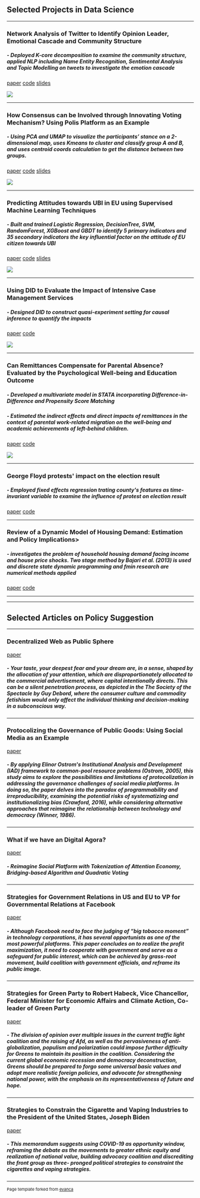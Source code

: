 ## Selected Projects in Data Science

---

### Network Analysis of Twitter to Identify Opinion Leader, Emotional Cascade and Community Structure

##### - Deployed K-core decomposition to examine the community structure, applied NLP including Name Entity Recognition, Sentimental Analysis and Topic Modelling on tweets to investigate the emotion cascade

[paper](/pdf/hkna_paper.pdf)
[code](https://github.com/Oliz888/hk2019protest_network_analysis/blob/main/2_Network_graph.ipynb)
[slides](/slides/How%20Revolution%20Spreads%20and%20Evolves%20on%20social%20media.pdf)

<img src="images/emotion_cascade.png?raw=true"/>

---

### How Consensus can be Involved through Innovating Voting Mechanism? Using Polis Platform as an Example

##### - Using PCA and UMAP to visualize the participants’ stance on a 2-dimensional map, uses Kmeans to cluster and classify group A and B, and uses centroid coords calculation to get the distance between two groups.


[paper](/pdf/Consensus%20Detection%20in%20Innovating%20voting%20process.pdf)
[code](https://github.com/Oliz888/Voting_Consensus_Detection/blob/main/voting_and_consensus.ipynb)
[slides](/slides/voting%20consensus%20slides.pdf)

<img src="images/umap_pca.png?raw=true"/>

---

### Predicting Attitudes towards UBI in EU using Supervised Machine Learning Techniques

##### - Built and trained Logistic Regression, DecisionTree, SVM, RandomForest, XGBoost and GBDT to identify 5 primary indicators and 35 secondary indicators the key influential factor on the attitude of EU citizen towards UBI

[paper](/pdf/UBI_paper.pdf)
[code](https://github.com/Oliz888/Predicting_UBI_Machine_Learning/blob/main/machine_learning.ipynb)
[slides](/slides/UBI_slides.pdf)

<img src="images/UBI.png?raw=true"/>

---

### Using DID to Evaluate the Impact of Intensive Case Management Services 

##### - Designed DID to construct quasi-experiment setting for causal inference to quantify the impacts

[paper](/pdf/DID_paper.pdf)
[code](https://github.com/Oliz888/Economics_and_Statistics/blob/main/Final%20Project_sz614.Rmd)

<img src="images/DID.png?raw=true"/>

---

### Can Remittances Compensate for Parental Absence? Evaluated by the Psychological Well-being and Education Outcome 

##### - Developed a multivariate model in STATA incorporating Difference-in-Difference and Propensity Score Matching
##### - Estimated the indirect effects and direct impacts of remittances in the context of parental work-related migration on the well-being and academic achievements of left-behind children.

[paper](/pdf/remmittance_paper.pdf)
[code](https://github.com/Oliz888/Economics_and_Statistics/blob/main/DT%20final%20dradt.Rmd)


<img src="images/remmittance.png?raw=true"/>

---

### George Floyd protests' impact on the election result

##### - Employed fixed effects regression trating county's features as time-invariant variable to examine the influence of protest on election result

[paper](/pdf/Georeg%20Floyd%20paper.pdf)
[code](https://github.com/Oliz888/Economics_and_Statistics/blob/main/DT%20final%20dradt.Rmd)

---

### Review of a Dynamic Model of Housing Demand: Estimation and Policy Implications>

##### - investigates the problem of household housing demand facing income and house price shocks. Two stage method by Bajari et al. (2013) is used and discrete state dynamic programming and fmin research are numerical methods applied

[paper](/pdf/Dynamic%20Model%20of%20Housing%20Demand.pdf)
[code](https://github.com/Oliz888/Economics_and_Statistics/tree/main/code_numerical)

---
---

## Selected Articles on Policy Suggestion

---

### Decentralized Web as Public Sphere

[paper](/pdf/Decentralized%20Web%20as%20a%20Public%20Sphere.pdf)

##### - Your taste, your deepest fear and your dream are, in a sense, shaped by the allocation of your attention, which are disproportionately allocated to the commercial advertisement, where capital intentionally directs. This can be a silent penetration process, as depicted in the The Society of the Spectacle by Guy Debord, where the consumer culture and commodity fetishism would only affect the individual thinking and decision-making in a subconscious way.

---

### Protocolizing the Governance of Public Goods: Using Social Media as an Example

[paper](/pdf/Protocolizing%20the%20Governance%20of%20Public%20Goods.pdf)

##### - By applying Elinor Ostrom's Institutional Analysis and Development (IAD) framework to common-pool resource problems (Ostrom, 2005), this study aims to explore the possibilities and limitations of protocolization in addressing the governance challenges of social media platforms. In doing so, the paper delves into the paradox of programmability and irreproducibility, examining the potential risks of systematizing and institutionalizing bias (Crawford, 2016), while considering alternative approaches that reimagine the relationship between technology and democracy (Winner, 1986).


---

### What if we have an Digital Agora? 

[paper](https://oliz0808eth.substack.com/p/what-if-we-have-an-digital-agora)

##### - Reimagine Social Platform with Tokenization of Attention Economy, Bridging-based Algorithm and Quadratic Voting

---

### Strategies for Government Relations in US and EU to VP for Governmental Relations at Facebook

[paper](/pdf/Strategies%20for%20Government%20Relations%20in%20US%20and%20EU.pdf)

##### - Although Facebook need to face the judging of “big tobacco moment” in technology corporations, it has several opportunists as one of the most powerful platforms. This paper concludes on to realize the profit maximization, it need to cooperate with government and serve as a safeguard for public interest, which can be achieved by grass-root movement, build coalition with government officials, and reframe its public image.

---

### Strategies for Green Party to Robert Habeck, Vice Chancellor, Federal Minister for Economic Affairs and Climate Action, Co-leader of Green Party

[paper](/pdf/Strategies%20for%20Green%20Party.pdf)

##### - The division of opinion over multiple issues in the current traffic light coalition and the raising of Afd, as well as the pervasiveness of anti-globalization, populism and polarization could impose further difficulty for Greens to maintain its position in the coalition. Considering the current global economic recession and democracy deconstruction, Greens should be prepared to forgo some universal basic values and adopt more realistic foreign policies, and advocate for strengthening national power, with the emphasis on its representativeness of future and hope.
--- 

### Strategies to Constrain the Cigarette and Vaping Industries to the President of the United States, Joseph Biden

[paper](/pdf/Strategies%20to%20Constrain%20the%20Cigarette%20and%20Vaping%20Industries.pdf)

##### - This memorandum suggests using COVID-19 as opportunity window, reframing the debate as the movements to greater ethnic equity and realization of national value, building advocacy coalition and discrediting the front group as three- pronged political strategies to constraint the cigarettes and vaping strategies.

---
<p style="font-size:11px">Page template forked from <a href="https://github.com/evanca/quick-portfolio">evanca</a></p>
<!-- Remove above link if you don't want to attibute -->
